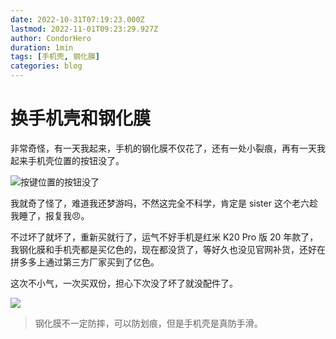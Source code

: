 ```yaml
---
date: 2022-10-31T07:19:23.000Z
lastmod: 2022-11-01T09:23:29.927Z
author: CondorHero
duration: 1min
tags: [手机壳, 钢化膜]
categories: blog
---
```


# 换手机壳和钢化膜

非常奇怪，有一天我起来，手机的钢化膜不仅花了，还有一处小裂痕，再有一天我起来手机壳位置的按钮没了。

![按键位置的按钮没了](https://user-images.githubusercontent.com/47056890/198974418-01089497-780e-485b-a294-a11c105a1b4d.jpg)

我就奇了怪了，难道我还梦游吗，不然这完全不科学，肯定是 sister 这个老六趁我睡了，报复我😠。

不过坏了就坏了，重新买就行了，运气不好手机是红米 K20 Pro 版 20 年款了，我钢化膜和手机壳都是买亿色的，现在都没货了，等好久也没见官网补货，还好在拼多多上通过第三方厂家买到了亿色。

这次不小气，一次买双份，担心下次没了坏了就没配件了。

![](https://user-images.githubusercontent.com/47056890/198975746-afaf6129-4d9b-4a8f-831e-6e66d846eca8.jpg)

> 钢化膜不一定防摔，可以防划痕，但是手机壳是真防手滑。